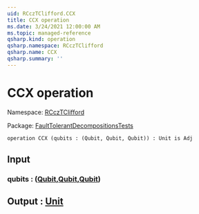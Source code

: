 ```yaml
---
uid: RCczTClifford.CCX
title: CCX operation
ms.date: 3/24/2021 12:00:00 AM
ms.topic: managed-reference
qsharp.kind: operation
qsharp.namespace: RCczTClifford
qsharp.name: CCX
qsharp.summary: ''
---
```


# CCX operation

Namespace: [RCczTClifford](xref:RCczTClifford)

Package: [FaultTolerantDecompositionsTests](https://nuget.org/packages/FaultTolerantDecompositionsTests)




```qsharp
operation CCX (qubits : (Qubit, Qubit, Qubit)) : Unit is Adj
```


## Input

### qubits : ([Qubit](xref:microsoft.quantum.lang-ref.qubit),[Qubit](xref:microsoft.quantum.lang-ref.qubit),[Qubit](xref:microsoft.quantum.lang-ref.qubit))





## Output : [Unit](xref:microsoft.quantum.lang-ref.unit)

